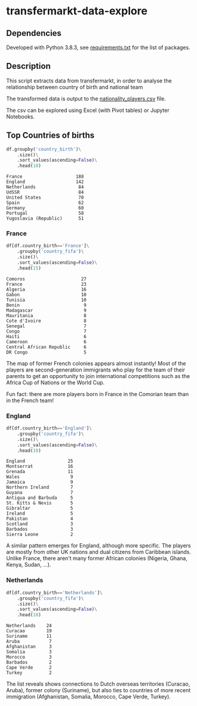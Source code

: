 # transfermarkt-data-explore

## Dependencies

Developed with Python 3.8.3, see [requirements.txt](requirements.txt) for the list of packages.

## Description

This script extracts data from transfermarkt,
in order to analyse the relationship between country of birth and national team

The transformed data is output to the [nationality_players.csv](results/nationality_players.csv) file.

The csv can be explored using Excel (with Pivot tables) or Jupyter Notebooks.

## Top Countries of births

```python
df.groupby('country_birth')\
    .size()\
    .sort_values(ascending=False)\
    .head(10)
```

```
France                    188
England                   142
Netherlands                84
UdSSR                      84
United States              70
Spain                      62
Germany                    60
Portugal                   58
Yugoslavia (Republic)      51
```

### France

```python
df[df.country_birth=='France']\
    .groupby('country_fifa')\
    .size()\
    .sort_values(ascending=False)\
    .head(15)
```

```
Comoros                     27
France                      23
Algeria                     16
Gabon                       10
Tunisia                     10
Benin                        9
Madagascar                   9
Mauritania                   8
Cote d'Ivoire                8
Senegal                      7
Congo                        7
Haiti                        6
Cameroon                     6
Central African Republic     6
DR Congo                     5
```

The map of former French colonies appears almost instantly!
Most of the players are second-generation immigrants who play for the team of their parents
to get an opportunity to join international competitions such as the Africa Cup of Nations or the World Cup.

Fun fact: there are more players born in France in the Comorian team than in the French team!

### England

```python
df[df.country_birth=='England']\
    .groupby('country_fifa')\
    .size()\
    .sort_values(ascending=False)\
    .head(10)
```

```
England                25
Montserrat             16
Grenada                11
Wales                   9
Jamaica                 9
Northern Ireland        7
Guyana                  7
Antigua and Barbuda     5
St. Kitts & Nevis       5
Gibraltar               5
Ireland                 5
Pakistan                4
Scotland                3
Barbados                3
Sierra Leone            2
```

A similar pattern emerges for England, although more specific.
The players are mostly from other UK nations and dual citizens from Caribbean islands.
Unlike France, there aren't many former African colonies (Nigeria, Ghana, Kenya, Sudan, ...).

### Netherlands

```python
df[df.country_birth=='Netherlands']\
    .groupby('country_fifa')\
    .size()\
    .sort_values(ascending=False)\
    .head(10)
```

```
Netherlands    24
Curacao        19
Suriname       11
Aruba           7
Afghanistan     3
Somalia         3
Morocco         3
Barbados        2
Cape Verde      2
Turkey          2
```

The list reveals shows connections to Dutch overseas territories (Curacao, Aruba),
former colony (Suriname), but also ties to countries of more recent immigration (Afghanistan, Somalia,
Morocco, Cape Verde, Turkey).